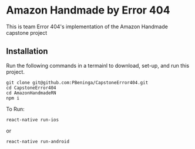 # Amazon Handmade by Error 404

This is team Error 404's implementation of the Amazon Handmade capstone project

## Installation

Run the following commands in a termainl to download, set-up, and run this project.

```
git clone git@github.com:PBeninga/CapstoneError404.git
cd CapstoneError404
cd AmazonHandmadeRN
npm i
```

To Run:
```
react-native run-ios
```

or

```
react-native run-android
```
